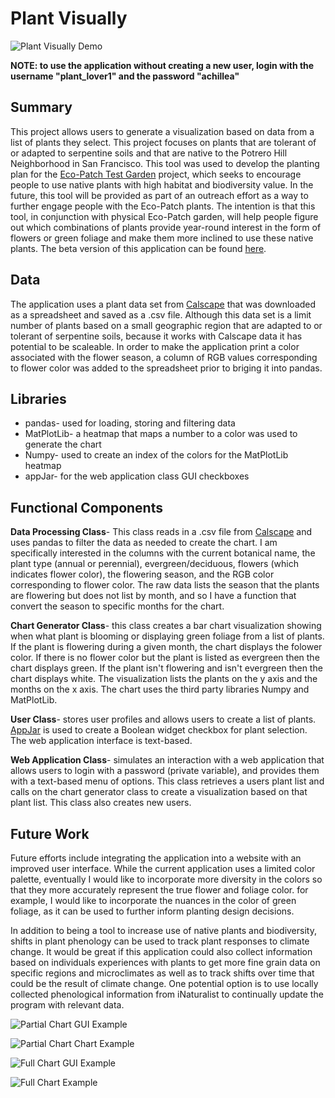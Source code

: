 # Plant Visually

![Plant Visually Demo](plant_visually.gif)

**NOTE: to use the application without creating a new user, login with the username "plant_lover1" and the password "achillea"**

## Summary

This project allows users to generate a visualization based on data from a list of plants they select. This project focuses on plants that are tolerant of or adapted to serpentine soils and that are native to the Potrero Hill Neighborhood in San Francisco. This tool was used to develop the planting plan for the [Eco-Patch Test Garden](https://field-collective.land/blog/) project, which seeks to encourage people to use native plants with high habitat and biodiversity value. In the future, this tool will be provided as part of an outreach effort as a way to further engage people with the Eco-Patch plants. The intention is that this tool, in conjunction with physical Eco-Patch garden, will help people figure out which combinations of plants provide year-round interest in the form of flowers or green foliage and make them more inclined to use these native plants. The beta version of this application can be found [here](https://github.com/hackerharker/Plant-Visually_Beta-Version).

## Data 

The application uses a plant data set from [Calscape](https://calscape.org/) that was downloaded as a spreadsheet and saved as a .csv file. Although this data set is a limit number of plants based on a small geographic region that are adapted to or tolerant of serpentine soils, because it works with Calscape data it has potential to be scaleable. In order to make the application print a color associated with the flower season, a column of RGB values corresponding to flower color was added to the spreadsheet prior to briging it into pandas.

## Libraries

* pandas- used for loading, storing and filtering data
* MatPlotLib- a heatmap that maps a number to a color was used to generate the chart
* Numpy- used to create an index of the colors for the MatPlotLib heatmap
* appJar- for the web application class GUI checkboxes

## Functional Components

**Data Processing Class**- This class reads in a .csv file from [Calscape](https://calscape.org/) and uses pandas to filter the data as needed to create the chart. I am specifically interested in the columns with the current botanical name, the plant type (annual or perennial), evergreen/deciduous, flowers (which indicates flower color), the flowering season, and the RGB color corresponding to flower color. The raw data lists the season that the plants are flowering but does not list by month, and so I have a function that convert the season to specific months for the chart. 

**Chart Generator Class**- this class creates a bar chart visualization showing when what plant is blooming or displaying green foliage from a list of plants. If the plant is flowering during a given month, the chart displays the folower color. If there is no flower color but the plant is listed as evergreen then the chart displays green. If the plant isn't flowering and isn't evergreen then the chart displays white. The visualization lists the plants on the y axis and the months on the x axis. The chart uses the third party libraries Numpy and MatPlotLib. 

**User Class**- stores user profiles and allows users to create a list of plants. [AppJar](http://appjar.info/) is used to create a Boolean widget checkbox for plant selection. The web application interface is text-based.

**Web Application Class**- simulates an interaction with a web application that allows users to login with a password (private variable), and provides them with a text-based menu of options. This class retrieves a users plant list and calls on the chart generator class to create a visualization based on that plant list. This class also creates new users. 

## Future Work

Future efforts include integrating the application into a website with an improved user interface. While the current application uses a limited color palette, eventually I would like to incorporate more diversity in the colors so that they more accurately represent the true flower and foliage color. for example, I would like to incorporate the nuances in the color of green foliage, as it can be used to further inform planting design decisions. 

In addition to being a tool to increase use of native plants and biodiversity, shifts in plant phenology can be used to track plant responses to climate change. It would be great if this application could also collect information based on individuals experiences with plants to get more fine grain data on specific regions and microclimates as well as to track shifts over time that could be the result of climate change. One potential option is to use locally collected phenological information from iNaturalist to continually update the program with relevant data.

![Partial Chart GUI Example](partial_chart_GUI.png)

![Partial Chart Chart Example](partial_chart.png)

![Full Chart GUI Example](full_chart_GUI.png)

![Full Chart Example](full_chart.png)